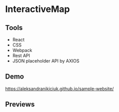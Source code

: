 # InteractiveMap


## Tools
* React
* CSS
* Webpack
* Rest API
* JSON placeholder API by AXIOS

## Demo
https://aleksandranikiciuk.github.io/sample-website/

## Previews
